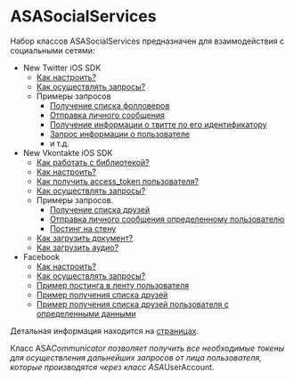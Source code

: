 # ASASocialServices

Набор классов ASASocialServices предназначен для взаимодействия с социальными сетями:
* New Twitter iOS SDK
  * [Как настроить?](https://github.com/AndrewShmig/ASASocialServices/wiki/Как-настроить%3F)
  * [Как осуществлять запросы?](https://github.com/AndrewShmig/ASASocialServices/wiki/ASATwitterUserAccount)
  * Примеры запросов
     * [Получение списка фолловеров](https://github.com/AndrewShmig/ASASocialServices/wiki/GettingTwitterFollowers)
     * [Отправка личного сообщения](https://github.com/AndrewShmig/ASASocialServices/wiki/SendingPrivateMessageTwitter)
     * [Получение информации о твитте по его идентификатору](https://github.com/AndrewShmig/ASASocialServices/wiki/GettingTweetInfoById)
     * [Запрос информации о пользователе](https://github.com/AndrewShmig/ASASocialServices/wiki/GettingTweeterUserInfo)
     * и т.д.
* New Vkontakte iOS SDK
  * [Как работать с библиотекой?](https://github.com/AndrewShmig/ASASocialServices/wiki/%5BВконтакте%5D-Как-работать-с-библиотекой%3F)
  * [Как настроить?](https://github.com/AndrewShmig/ASASocialServices/wiki/%5BВконтакте%5D-Как-настроить%3F)
  * [Как получить access_token пользователя?](https://github.com/AndrewShmig/ASASocialServices/wiki/%5BВконтакте%5D-Как-получить-access_token-пользователя%3F)
  * [Как осуществлять запросы?](https://github.com/AndrewShmig/ASASocialServices/wiki/%5BВконтакте%5D-Как-осуществлять-запросы%3F)
  * Примеры запросов.
     * [Получение списка друзей](https://github.com/AndrewShmig/ASASocialServices/wiki/%5BВконтакте%5D-Получение-списка-друзей)
     * [Отправка личного сообщения определенному пользователю](https://github.com/AndrewShmig/ASASocialServices/wiki/%5BВконтакте%5D-Отправка-личного-сообщения-определенному-пользователю)
     * [Постинг на стену](https://github.com/AndrewShmig/ASASocialServices/wiki/%5BВконтакте%5D-Постинг-на-стену)
  * [Как загрузить документ?](https://github.com/AndrewShmig/ASASocialServices/wiki/%5BВконтакте%5D-Как-загрузить-документ%3F)
  * [Как загрузить аудио?](https://github.com/AndrewShmig/ASASocialServices/wiki/%5BВконтакте%5D-Как-загрузить-аудио%3F)
* Facebook
  * [Как настроить?](https://github.com/AndrewShmig/ASASocialServices/wiki/ASAFacebookCommunicator)
  * [Как осуществлять запросы?](https://github.com/AndrewShmig/ASASocialServices/wiki/DPFacebookUserAccount)
  * [Пример постинга в ленту пользователя](https://github.com/AndrewShmig/ASASocialServices/wiki/%5BUserGuide%5D-Как-осуществить-постинг-в-ленту-пользователя-Facebook)
  * [Пример получения списка друзей](https://github.com/AndrewShmig/ASASocialServices/wiki/%5BUserGuide%5D-Как-получить-список-друзей-пользователя-Facebook)
  * [Пример получения списка друзей пользователя с определенными данными](https://github.com/AndrewShmig/ASASocialServices/wiki/%5BUserGuide%5D-Как-получить-список-друзей-пользователя-Facebook-с-определенной-иформацией)

Детальная информация находится на [страницах](https://github.com/AndrewShmig/ASASocialServices/wiki/_pages).

Класс ASA*Communicator позволяет получить все необходимые токены для осуществления дальнейших запросов от лица пользователя, которые производятся через класс ASA*UserAccount.
